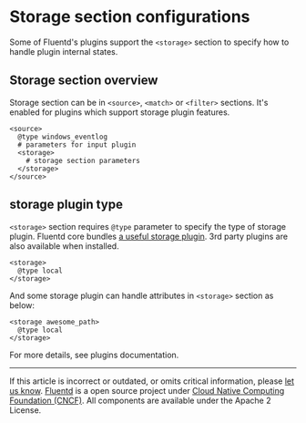 # Storage section configurations

Some of Fluentd's plugins support the `<storage>` section to specify how
to handle plugin internal states.


## Storage section overview

Storage section can be in `<source>`, `<match>` or `<filter>` sections.
It's enabled for plugins which support storage plugin features.

``` {.CodeRay}
<source>
  @type windows_eventlog
  # parameters for input plugin
  <storage>
    # storage section parameters
  </storage>
</source>
```


## storage plugin type

`<storage>` section requires `@type` parameter to specify the type of
storage plugin. Fluentd core bundles [a useful storage plugin](/articles/storage-plugin-overview.md). 3rd party plugins are also available
when installed.

``` {.CodeRay}
<storage>
  @type local
</storage>
```

And some storage plugin can handle attributes in `<storage>` section as
below:

``` {.CodeRay}
<storage awesome_path>
  @type local
</storage>
```

For more details, see plugins documentation.


------------------------------------------------------------------------

If this article is incorrect or outdated, or omits critical information, please [let us know](https://github.com/fluent/fluentd-docs/issues?state=open).
[Fluentd](http://www.fluentd.org/) is a open source project under [Cloud Native Computing Foundation (CNCF)](https://cncf.io/). All components are available under the Apache 2 License.

